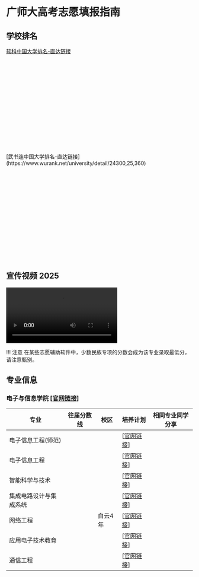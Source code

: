 # 广师大高考志愿填报指南

## 学校排名

[软科中国大学排名-直达链接](https://www.shanghairanking.cn/institution/guangdong-polytechnic-normal-university)
<div id="container-01" style="height: 250px"></div>
[武书连中国大学排名-直达链接](https://www.wurank.net/university/detail/24300,25,360)
<div id="container-02" style="height: 250px"></div>

<script type="text/javascript" src="https://fastly.jsdelivr.net/npm/echarts@5/dist/echarts.min.js"></script>
<script type="text/javascript">
    var dom = document.getElementById('container-01');
    var myChart = echarts.init(dom, null, {
        renderer: 'canvas',
        useDirtyRect: false
    });
    var app = {};

    var option;

    option = {
    title: {
        text: '广东技术师范大学  软科中国大学排名（主榜）'
    },
    toolbox: {
        show: true,
        feature: {
            saveAsImage: {}
        }
    },
    xAxis: {
    type: 'category',
    data: ['2021', '2022', '2023', '2024', '2025']
    },
    yAxis: {
    type: 'value',
    min: 250,
    max: 350,
    inverse: true,
    },
    series: [
    {
        data: [306, 292, 314, 328, 319],
        type: 'line',
        smooth: true,
        label:{
            show: true
        }
    }
    ]
    };

    if (option && typeof option === 'object') {
        myChart.setOption(option);
    }

    window.addEventListener('resize', myChart.resize);
</script>
<script type="text/javascript">
    var dom = document.getElementById('container-02');
    var myChart = echarts.init(dom, null, {
        renderer: 'canvas',
        useDirtyRect: false
    });
    var app = {};

    var option;

    option = {
    title: {
        text: '广东技术师范大学  武书连中国大学排名'
    },
    toolbox: {
        show: true,
        feature: {
            saveAsImage: {}
        }
    },
    xAxis: {
    type: 'category',
    data: ['2002', '2003', '2004', '2005', '2006', '2007', '2008', '2009', '2010', '2011', '2012', '2013', '2014', '2015', '2016', '2017', '2018', '2019', '2020', '2021', '2022', '2023', '2024', '2025']
    },
    yAxis: {
    type: 'value',
    min: 200,
    inverse: true,
    },
    series: [
    {
        data: [400, 403, 439, 462, 474, 459, 469, 480, 454, 445, 438, 402, 449, 473, 454, 437, 478, 496, 468, 536, 481, 628, 416, 424],
        type: 'line',
        smooth: true,
        label:{
            show: true
        }
    }
    ]
    };

    if (option && typeof option === 'object') {
        myChart.setOption(option);
    }

    window.addEventListener('resize', myChart.resize);
</script>

## 宣传视频 2025

<video src="https://media.githubusercontent.com/media/Puiching-Memory/SurviveGPNUManual/refs/heads/main/docs/assets/welcome2025.mp4" title="/assets/welcome2025.mp4" controls></video>

!!! 注意
    在某些志愿辅助软件中，少数民族专项的分数会成为该专业录取最低分，请注意甄别。

## 专业信息

### 电子与信息学院 [[官网链接](https://dxxy.gpnu.edu.cn/)]

| 专业                   | 往届分数线 | 校区    | 培养计划                                               | 相同专业同学分享 |
| ---------------------- | ---------- | ------- | ------------------------------------------------------ | ---------------- |
| 电子信息工程(师范)     |            |         | [[官网链接](https://dxxy.gpnu.edu.cn/info/1114/2562.htm)] |                  |
| 电子信息工程           |            |         | [[官网链接](https://dxxy.gpnu.edu.cn/info/1114/2652.htm)] |                  |
| 智能科学与技术         |            |         | [[官网链接](https://dxxy.gpnu.edu.cn/info/1114/4731.htm)] |                  |
| 集成电路设计与集成系统 |            |         | [[官网链接](https://dxxy.gpnu.edu.cn/info/1114/6273.htm)] |                  |
| 网络工程               |            | 白云4年 | [[官网链接](https://dxxy.gpnu.edu.cn/info/1114/2560.htm)] |                  |
| 应用电子技术教育       |            |         | [[官网链接](https://dxxy.gpnu.edu.cn/info/1114/2557.htm)] |                  |
| 通信工程               |            |         | [[官网链接](https://dxxy.gpnu.edu.cn/info/1114/6261.htm)] |                  |
